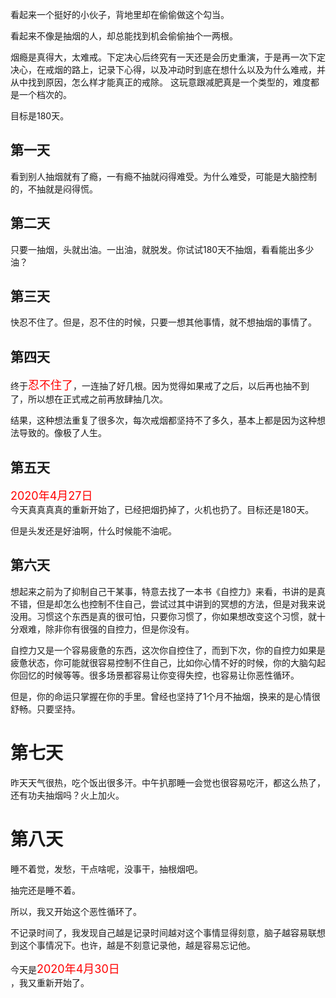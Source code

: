 看起来一个挺好的小伙子，背地里却在偷偷做这个勾当。

看起来不像是抽烟的人，却总能找到机会偷偷抽个一两根。

烟瘾是真得大，太难戒。下定决心后终究有一天还是会历史重演，于是再一次下定决心，在戒烟的路上，记录下心得，以及冲动时到底在想什么以及为什么难戒，并从中找到原因，怎么样才能真正的戒除。
这玩意跟减肥真是一个类型的，难度都是一个档次的。

目标是180天。

## 第一天
看到别人抽烟就有了瘾，一有瘾不抽就闷得难受。为什么难受，可能是大脑控制的，不抽就是闷得慌。

## 第二天
只要一抽烟，头就出油。一出油，就脱发。你试试180天不抽烟，看看能出多少油？
## 第三天
快忍不住了。但是，忍不住的时候，只要一想其他事情，就不想抽烟的事情了。

## 第四天
终于<font size=4 color=red>忍不住了</font>，一连抽了好几根。因为觉得如果戒了之后，以后再也抽不到了，所以想在正式戒之前再放肆抽几次。

结果，这种想法重复了很多次，每次戒烟都坚持不了多久，基本上都是因为这种想法导致的。像极了人生。

## 第五天
<font size=4 color=red>2020年4月27日</font><br>
今天真真真真的重新开始了，已经把烟扔掉了，火机也扔了。目标还是180天。

但是头发还是好油啊，什么时候能不油呢。
## 第六天
想起来之前为了抑制自己干某事，特意去找了一本书《自控力》来看，书讲的是真不错，但是却怎么也控制不住自己，尝试过其中讲到的冥想的方法，但是对我来说没用。习惯这个东西是真的很可怕，只要你习惯了，你如果想改变这个习惯，就十分艰难，除非你有很强的自控力，但是你没有。

自控力又是一个容易疲惫的东西，这次你自控住了，而到下次，你的自控力如果是疲惫状态，你可能就很容易控制不住自己，比如你心情不好的时候，你的大脑勾起你回忆的时候等等。很多场景都容易让你变得失控，也容易让你恶性循环。

但是，你的命运只掌握在你的手里。曾经也坚持了1个月不抽烟，换来的是心情很舒畅。只要坚持。

# 第七天
昨天天气很热，吃个饭出很多汗。中午扒那睡一会觉也很容易吃汗，都这么热了，还有功夫抽烟吗？火上加火。

# 第八天
睡不着觉，发愁，干点啥呢，没事干，抽根烟吧。

抽完还是睡不着。

所以，我又开始这个恶性循环了。

不记录时间了，我发现自己越是记录时间越对这个事情显得刻意，脑子越容易联想到这个事情况下。也许，越是不刻意记录他，越是容易忘记他。

今天是<font size=4 color=red>2020年4月30日</font><br>，我又重新开始了。
